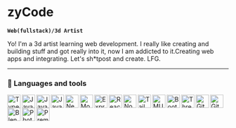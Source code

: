 # zyCode

**`Web(fullstack)/3d Artist`**

Yo! I'm a 3d artist learning web development. I really like creating and building stuff and got really into it, now I am addicted to it.Creating web apps and integrating. Let's sh*tpost and create. LFG.

---

### 🧰 Languages and tools

<img align="left" alt="Typescript" width="30px" style="" src="https://cdn.jsdelivr.net/gh/devicons/devicon/icons/typescript/typescript-original.svg"/>
<img align="left" alt="Javascript" width="30px" style="" src="https://cdn.jsdelivr.net/gh/devicons/devicon/icons/javascript/javascript.svg"/>
<img align="left" alt="Javascript" width="30px" style="" src="https://cdn.jsdelivr.net/gh/devicons/devicon/icons/html5/html5-original.svg"/>
<img align="left" alt="Javascript" width="30px" style="" src="https://cdn.jsdelivr.net/gh/devicons/devicon/icons/css3/css3-original.svg"/>
<img align="left" alt="Nextjs" width="30px" style="" src="https://cdn.jsdelivr.net/gh/devicons/devicon/icons/nextjs/nextjs-line.svg"/>
<img align="left" alt="Mongo" width="30px" style="" src="https://cdn.jsdelivr.net/gh/devicons/devicon/icons/mongodb/mongodb-original.svg"/>
<img align="left" alt="Express" width="30px" style="" src="https://cdn.jsdelivr.net/gh/devicons/devicon/icons/express/express-original.svg"/>
<img align="left" alt="React" width="30px" style="" src="https://cdn.jsdelivr.net/gh/devicons/devicon/icons/react/react-original.svg"/>
<img align="left" alt="Nodejs" width="30px" style="" src="https://cdn.jsdelivr.net/gh/devicons/devicon/icons/nodejs/nodejs-original.svg"/>
<img align="left" alt="Tailwind" width="30px" style="" src="https://cdn.jsdelivr.net/gh/devicons/devicon/icons/tailwindcss/tailwindcss-plain.svg"/>
<img align="left" alt="MUI" width="30px" style="" src="https://cdn.jsdelivr.net/gh/devicons/devicon/icons/materialui/materialui-original.svg"/>
<img align="left" alt="Bootstrap" width="30px" style="" src="https://cdn.jsdelivr.net/gh/devicons/devicon/icons/bootstrap/bootstrap-original.svg"/>
<img align="left" alt="Threejs" width="30px" style="" src="https://cdn.jsdelivr.net/gh/devicons/devicon/icons/threejs/threejs-original-wordmark.svg"/>
<img align="left" alt="Git" width="30px" style="" src="https://cdn.jsdelivr.net/gh/devicons/devicon/icons/git/git-original.svg"/>
<img align="left" alt="Github" width="30px" style="" src="https://cdn.jsdelivr.net/gh/devicons/devicon/icons/github/github-original.svg"/>
<img align="left" alt="Blender" width="30px" style="" src="https://cdn.jsdelivr.net/gh/devicons/devicon/icons/blender/blender-original.svg"/>
<img align="left" alt="Photoshop" width="30px" style="" src="https://cdn.jsdelivr.net/gh/devicons/devicon/icons/photoshop/photoshop-plain.svg"/>
<img align="left" alt="Premiere" width="30px" style="" src="https://cdn.jsdelivr.net/gh/devicons/devicon/icons/premierepro/premierepro-original.svg"/>
